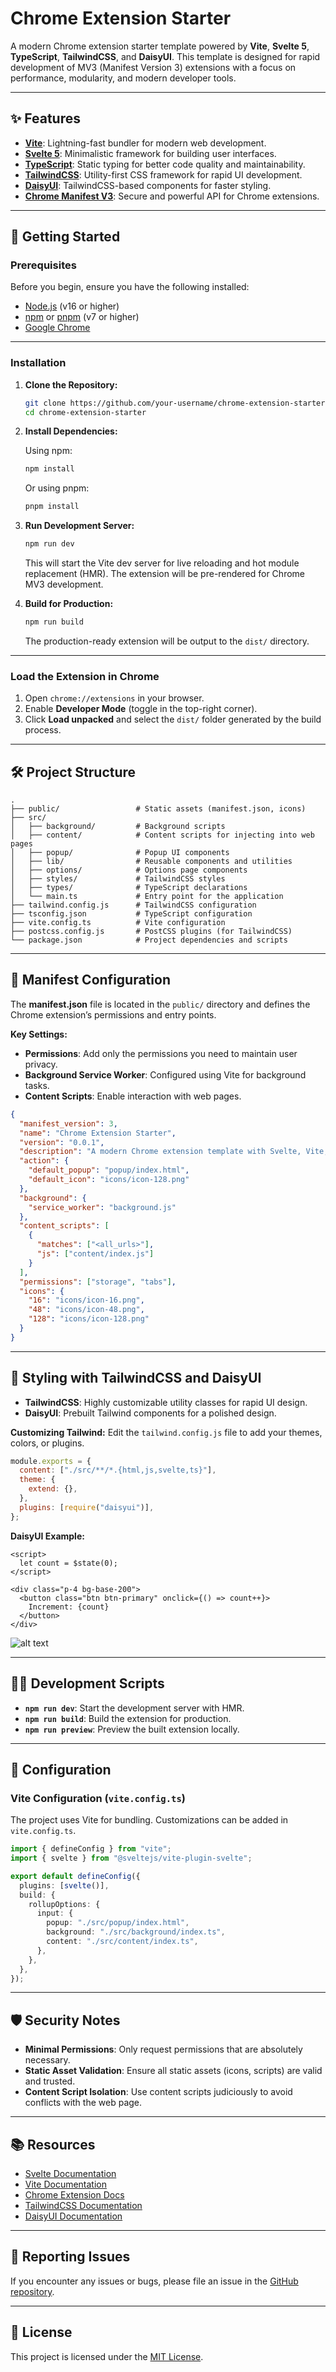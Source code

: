 # Chrome Extension Starter

A modern Chrome extension starter template powered by **Vite**, **Svelte 5**, **TypeScript**, **TailwindCSS**, and **DaisyUI**. This template is designed for rapid development of MV3 (Manifest Version 3) extensions with a focus on performance, modularity, and modern developer tools.

---

## ✨ Features

- **[Vite](https://vite.dev/)**: Lightning-fast bundler for modern web development.
- **[Svelte 5](https://svelte.dev/docs/svelte/what-are-runes)**: Minimalistic framework for building user interfaces.
- **[TypeScript](https://www.typescriptlang.org/docs/handbook/intro.html)**: Static typing for better code quality and maintainability.
- **[TailwindCSS](https://tailwindcss.com/docs)**: Utility-first CSS framework for rapid UI development.
- **[DaisyUI](https://daisyui.com/)**: TailwindCSS-based components for faster styling.
- **[Chrome Manifest V3](https://developer.chrome.com/docs/extensions/develop/migrate/what-is-mv3)**: Secure and powerful API for Chrome extensions.

---

## 🚀 Getting Started

### Prerequisites

Before you begin, ensure you have the following installed:

- [Node.js](https://nodejs.org/) (v16 or higher)
- [npm](https://www.npmjs.com/) or [pnpm](https://pnpm.io/) (v7 or higher)
- [Google Chrome](https://www.google.com/chrome/)

---

### Installation

1. **Clone the Repository:**

   ```bash
   git clone https://github.com/your-username/chrome-extension-starter.git
   cd chrome-extension-starter
   ```

2. **Install Dependencies:**

   Using npm:

   ```bash
   npm install
   ```

   Or using pnpm:

   ```bash
   pnpm install
   ```

3. **Run Development Server:**

   ```bash
   npm run dev
   ```

   This will start the Vite dev server for live reloading and hot module replacement (HMR). The extension will be pre-rendered for Chrome MV3 development.

4. **Build for Production:**

   ```bash
   npm run build
   ```

   The production-ready extension will be output to the `dist/` directory.

---

### Load the Extension in Chrome

1. Open `chrome://extensions` in your browser.
2. Enable **Developer Mode** (toggle in the top-right corner).
3. Click **Load unpacked** and select the `dist/` folder generated by the build process.

---

## 🛠️ Project Structure

```
.
├── public/                 # Static assets (manifest.json, icons)
├── src/
│   ├── background/         # Background scripts
│   ├── content/            # Content scripts for injecting into web pages
│   ├── popup/              # Popup UI components
│   ├── lib/                # Reusable components and utilities
│   ├── options/            # Options page components
│   ├── styles/             # TailwindCSS styles
│   ├── types/              # TypeScript declarations
│   └── main.ts             # Entry point for the application
├── tailwind.config.js      # TailwindCSS configuration
├── tsconfig.json           # TypeScript configuration
├── vite.config.ts          # Vite configuration
├── postcss.config.js       # PostCSS plugins (for TailwindCSS)
└── package.json            # Project dependencies and scripts
```

---

## 📄 Manifest Configuration

The **manifest.json** file is located in the `public/` directory and defines the Chrome extension’s permissions and entry points.

**Key Settings:**

- **Permissions**: Add only the permissions you need to maintain user privacy.
- **Background Service Worker**: Configured using Vite for background tasks.
- **Content Scripts**: Enable interaction with web pages.

```json
{
  "manifest_version": 3,
  "name": "Chrome Extension Starter",
  "version": "0.0.1",
  "description": "A modern Chrome extension template with Svelte, Vite, TypeScript, TailwindCSS, and DaisyUI.",
  "action": {
    "default_popup": "popup/index.html",
    "default_icon": "icons/icon-128.png"
  },
  "background": {
    "service_worker": "background.js"
  },
  "content_scripts": [
    {
      "matches": ["<all_urls>"],
      "js": ["content/index.js"]
    }
  ],
  "permissions": ["storage", "tabs"],
  "icons": {
    "16": "icons/icon-16.png",
    "48": "icons/icon-48.png",
    "128": "icons/icon-128.png"
  }
}
```

---

## 🎨 Styling with TailwindCSS and DaisyUI

- **TailwindCSS**: Highly customizable utility classes for rapid UI design.
- **DaisyUI**: Prebuilt Tailwind components for a polished design.

**Customizing Tailwind:**
Edit the `tailwind.config.js` file to add your themes, colors, or plugins.

```javascript
module.exports = {
  content: ["./src/**/*.{html,js,svelte,ts}"],
  theme: {
    extend: {},
  },
  plugins: [require("daisyui")],
};
```

**DaisyUI Example:**

```svelte
<script>
  let count = $state(0);
</script>

<div class="p-4 bg-base-200">
  <button class="btn btn-primary" onclick={() => count++}>
    Increment: {count}
  </button>
</div>
```

![alt text](image.png)

---

## 🧑‍💻 Development Scripts

- **`npm run dev`**: Start the development server with HMR.
- **`npm run build`**: Build the extension for production.
- **`npm run preview`**: Preview the built extension locally.

---

## 🔧 Configuration

### Vite Configuration (`vite.config.ts`)

The project uses Vite for bundling. Customizations can be added in `vite.config.ts`.

```typescript
import { defineConfig } from "vite";
import { svelte } from "@sveltejs/vite-plugin-svelte";

export default defineConfig({
  plugins: [svelte()],
  build: {
    rollupOptions: {
      input: {
        popup: "./src/popup/index.html",
        background: "./src/background/index.ts",
        content: "./src/content/index.ts",
      },
    },
  },
});
```

---

## 🛡️ Security Notes

- **Minimal Permissions**: Only request permissions that are absolutely necessary.
- **Static Asset Validation**: Ensure all static assets (icons, scripts) are valid and trusted.
- **Content Script Isolation**: Use content scripts judiciously to avoid conflicts with the web page.

---

## 📚 Resources

- [Svelte Documentation](https://svelte.dev/docs)
- [Vite Documentation](https://vitejs.dev/guide/)
- [Chrome Extension Docs](https://developer.chrome.com/docs/extensions/)
- [TailwindCSS Documentation](https://tailwindcss.com/docs)
- [DaisyUI Documentation](https://daisyui.com/)

---

## 🐛 Reporting Issues

If you encounter any issues or bugs, please file an issue in the [GitHub repository](https://github.com/your-username/chrome-extension-starter/issues).

---

## 📜 License

This project is licensed under the [MIT License](LICENSE).
